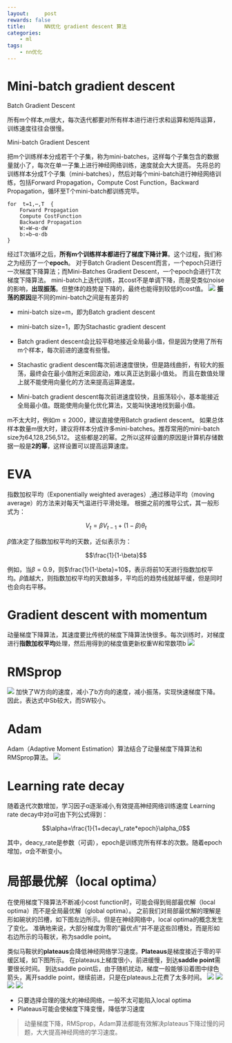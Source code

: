 ```yaml
---
layout:     post
rewards: false
title:      NN优化 gradient descent 算法
categories:
    - ml
tags:
    - nn优化
---
```


# Mini-batch gradient descent
Batch Gradient Descent

所有m个样本,m很大，每次迭代都要对所有样本进行进行求和运算和矩阵运算，训练速度往往会很慢。

Mini-batch Gradient Descent

把m个训练样本分成若干个子集，称为mini-batches，这样每个子集包含的数据量就小了，每次在单一子集上进行神经网络训练，速度就会大大提高。
先将总的训练样本分成T个子集（mini-batches），然后对每个mini-batch进行神经网络训练，包括Forward Propagation，Compute Cost Function，Backward Propagation，循环至T个mini-batch都训练完毕。
```
for  t=1,⋯,T  {
    Forward Propagation 
    Compute CostFunction
    Backward Propagation
    W:=W−α⋅dW
    b:=b−α⋅db
}
```
经过T次循环之后，**所有m个训练样本都进行了梯度下降计算**。这个过程，我们称之为经历了一个**epoch**。
对于Batch Gradient Descent而言，一个epoch只进行一次梯度下降算法；而Mini-Batches Gradient Descent，一个epoch会进行T次梯度下降算法。
mini-batch上迭代训练，其cost不是单调下降，而是受类似noise的影响，**出现振荡**。但整体的趋势是下降的，最终也能得到较低的cost值。
![](https://ws3.sinaimg.cn/large/006tNc79gy1fvrnnmbjt9j30yi0e6mzz.jpg)
**振荡的原因**是不同的mini-batch之间是有差异的

- mini-batch size=m，即为Batch gradient descent
- mini-batch size=1，即为Stachastic gradient descent

- Batch gradient descent会比较平稳地接近全局最小值，但是因为使用了所有m个样本，每次前进的速度有些慢。
- Stachastic gradient descent每次前进速度很快，但是路线曲折，有较大的振荡，最终会在最小值附近来回波动，难以真正达到最小值处。
而且在数值处理上就不能使用向量化的方法来提高运算速度。
- Mini-batch gradient descent每次前进速度较快，且振荡较小，基本能接近全局最小值。既能使用向量化优化算法，又能叫快速地找到最小值。

m不太大时，例如$m\leq2000$，建议直接使用Batch gradient descent。
如果总体样本数量m很大时，建议将样本分成许多mini-batches。推荐常用的mini-batch size为64,128,256,512。
这些都是2的幂。之所以这样设置的原因是计算机存储数据一般是**2的幂**，这样设置可以提高运算速度。

# EVA
指数加权平均（Exponentially weighted averages）,通过移动平均（moving average）的方法来对每天气温进行平滑处理。
根据之前的推导公式，其一般形式为：

$$V_t=\beta V_{t-1}+(1-\beta)\theta_t$$

$\beta$值决定了指数加权平均的天数，近似表示为：

$$\frac{1}{1-\beta}$$

例如，当$\beta=0.9$，则$\frac{1}{1-\beta}=10$，表示将前10天进行指数加权平均。$\beta$值越大，则指数加权平均的天数越多，平均后的趋势线就越平缓，但是同时也会向右平移。

# Gradient descent with momentum
动量梯度下降算法，其速度要比传统的梯度下降算法快很多。每次训练时，对梯度进行**指数加权平均**处理，然后用得到的梯度值更新权重W和常数项b
![](https://ws3.sinaimg.cn/large/006tNc79gy1fvrozgchg8j31kw0t80vw.jpg)

# RMSprop
![](https://ws4.sinaimg.cn/large/006tNc79gy1fvrpbc5dx9j31kw0prq6s.jpg)
加快了W方向的速度，减小了b方向的速度，减小振荡，实现快速梯度下降。因此，表达式中Sb较大，而SW较小。

# Adam
Adam（Adaptive Moment Estimation）算法结合了动量梯度下降算法和RMSprop算法。
![](https://ws3.sinaimg.cn/large/006tNc79gy1fvrpmmlxsfj31kw0rl410.jpg)

# Learning rate decay
随着迭代次数增加，学习因子α逐渐减小,有效提高神经网络训练速度
Learning rate decay中对$\alpha$可由下列公式得到：

$$\alpha=\frac{1}{1+decay\_rate*epoch}\alpha_0$$

其中，deacy_rate是参数（可调），epoch是训练完所有样本的次数。随着epoch增加，$\alpha$会不断变小。

# 局部最优解（local optima）
在使用梯度下降算法不断减小cost function时，可能会得到局部最优解（local optima）而不是全局最优解（global optima）。
之前我们对局部最优解的理解是形如碗状的凹槽，如下图左边所示。但是在神经网络中，local optima的概念发生了变化。
准确地来说，大部分梯度为零的“最优点”并不是这些凹槽处，而是形如右边所示的马鞍状，称为saddle point。

类似马鞍状的**plateaus**会降低神经网络学习速度。**Plateaus**是梯度接近于零的平缓区域，如下图所示。
在plateaus上梯度很小，前进缓慢，到达**saddle point**需要很长时间。
到达saddle point后，由于随机扰动，梯度一般能够沿着图中绿色箭头，离开saddle point，继续前进，只是在plateaus上花费了太多时间。
<span class='gp-4'>
    <img src='https://ws2.sinaimg.cn/large/006tNc79gy1fvrq36lqeoj30yy0segsl.jpg' />
    <img src='https://ws3.sinaimg.cn/large/006tNc79gy1fvrq3fn1ovj30yq0s4gon.jpg' />
    <img src='https://ws3.sinaimg.cn/large/006tNc79gy1fvrq3vddn3j31f40hgwgx.jpg' />
    <img src='https://ws1.sinaimg.cn/large/006tNc79gy1fvrqb74cd1j308c05ygn4.jpg' />
</span>

- 只要选择合理的强大的神经网络，一般不太可能陷入local optima
- Plateaus可能会使梯度下降变慢，降低学习速度

>动量梯度下降，RMSprop，Adam算法都能有效解决plateaus下降过慢的问题，大大提高神经网络的学习速度。